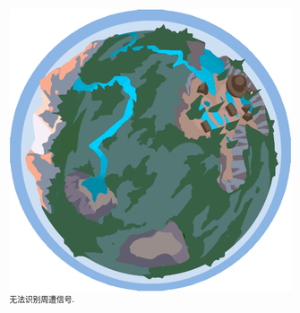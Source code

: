 ![image](https://github.com/liziyu0714/liziyu0714/blob/main/timber.png)
无法识别周遭信号.
<!---
liziyu0714/liziyu0714 is a ✨ special ✨ repository because its `README.md` (this file) appears on your GitHub profile.
You can click the Preview link to take a look at your changes.
--->
